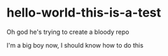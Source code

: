 # hello-world-this-is-a-test
Oh god he's trying to create a bloody repo

I'm a big boy now, I should know how to do this
